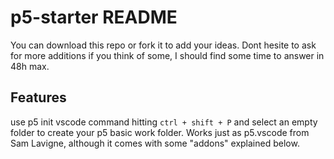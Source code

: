 # p5-starter README

You can download this repo or fork it to add your ideas. Dont hesite to ask for more additions if you think of some, I should find some time to answer in 48h max.

## Features

use p5 init vscode command hitting `ctrl + shift + P` and select an empty folder to create your p5 basic work folder. Works just as p5.vscode from Sam Lavigne, although it comes with some "addons" explained below.
